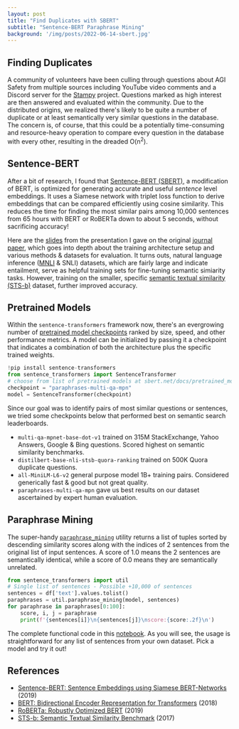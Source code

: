 ```yaml
---
layout: post
title: "Find Duplicates with SBERT"
subtitle: "Sentence-BERT Paraphrase Mining"
background: '/img/posts/2022-06-14-sbert.jpg'
---
```


## Finding Duplicates

A community of volunteers have been culling through questions about AGI Safety from multiple sources including YouTube video comments and a Discord server for the [Stampy](https://stampy.ai/wiki/Main_Page) project. Questions marked as high interest are then answered and evaluated within the community. Due to the distributed origins, we realized there's likely to be quite a number of duplicate or at least semantically very similar questions in the database. The concern is, of course, that this could be a potentially time-consuming and resource-heavy operation to compare every question in the database with every other, resulting in the dreaded O(n<sup>2</sup>).

## Sentence-BERT

After a bit of research, I found that [Sentence-BERT (SBERT)](https://sbert.net/), a modification of BERT, is optimized for generating accurate and useful *sentence* level embeddings. It uses a Siamese network with  triplet loss function to derive embeddings that can be compared efficiently using cosine similarity. This reduces the time for finding the most similar pairs among 10,000 sentences from 65 hours with BERT or RoBERTa down to about 5 seconds, without sacrificing accuracy!

Here are the [slides](/docs/JournalClub%202022-07-27%20SBERT.pdf) from the presentation I gave on the original [journal paper](https://arxiv.org/abs/1908.10084), which goes into depth about the training architecture setup and various methods & datasets for evaluation. It turns outs, natural language inference ([MNLI](https://huggingface.co/datasets/SetFit/mnli) & SNLI) datasets, which are fairly large and indicate entailment, serve as helpful training sets for fine-tuning semantic simiarity tasks. However, training on the smaller, specific [semantic textual similarity (STS-b)](https://arxiv.org/abs/1708.00055v1) dataset, further improved accuracy.

## Pretrained Models

Within the `sentence-transformers` framework now, there's an evergrowing number of [pretrained model checkpoints](https://sbert.net/docs/pretrained_models.html) ranked by size, speed, and other performance metrics. A model can be initialized by passing it a checkpoint that indicates a combination of both the architecture plus the specific trained weights.

```python
!pip install sentence-transformers
from sentence_transformers import SentenceTransformer
# choose from list of pretrained models at sbert.net/docs/pretrained_models.html
checkpoint = "paraphrases-multi-qa-mpn"
model = SentenceTransformer(checkpoint)
```

Since our goal was to identify pairs of most similar questions or sentences, we tried some checkpoints below that performed best on semantic search leaderboards.

- `multi-qa-mpnet-base-dot-v1` trained on 315M StackExchange, Yahoo Answers, Google & Bing questions. Scored highest on semantic similarity benchmarks.
- `distilbert-base-nli-stsb-quora-ranking` trained on 500K Quora duplicate questions.
- `all-MiniLM-L6-v2` general purpose model 1B+ training pairs. Considered generically fast & good but not great quality.
- `paraphrases-multi-qa-mpn` gave us best results on our dataset ascertained by expert human evaluation.

## Paraphrase Mining

The super-handy [`paraphrase_mining`](https://sbert.net/examples/applications/paraphrase-mining/README.html#paraphrase-mining) utility returns a list of tuples sorted by descending similarity scores along with the indices of 2 sentences from the original list of input sentences. A score of 1.0 means the 2 sentences are semantically identical, while a score of 0.0 means they are semantically unrelated.

```python
from sentence_transformers import util
# Single list of sentences - Possible +10,000 of sentences
sentences = df['text'].values.tolist()
paraphrases = util.paraphrase_mining(model, sentences)
for paraphrase in paraphrases[0:100]:
    score, i, j = paraphrase
    print(f'{sentences[i]}\n{sentences[j]}\nscore:{score:.2f}\n')  
```

The complete functional code in this [notebook](https://colab.research.google.com/github/ccstan99/ccstan99.github.io/blob/main/docs/sbert-paraphrase-mining.ipynb). As you will see, the usage is straightforward for any list of sentences from your own dataset. Pick a model and try it out!

## References

- [Sentence-BERT: Sentence Embeddings using Siamese BERT-Networks](https://arxiv.org/abs/1908.10084) (2019)
- [BERT: Bidirectional Encoder Representation for Transformers](https://arxiv.org/abs/1810.04805) (2018)
- [RoBERTa: Robustly Optimized BERT](https://arxiv.org/abs/1907.11692) (2019)
- [STS-b: Semantic Textual Similarity Benchmark](https://arxiv.org/abs/1708.00055v1) (2017)

